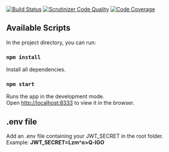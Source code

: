 [![Build Status](https://travis-ci.org/heidipatja/js-backend.svg?branch=master)](https://travis-ci.org/heidipatja/js-backend)
[![Scrutinizer Code Quality](https://scrutinizer-ci.com/g/heidipatja/js-backend/badges/quality-score.png?b=master)](https://scrutinizer-ci.com/g/heidipatja/js-backend/?branch=master)
[![Code Coverage](https://scrutinizer-ci.com/g/heidipatja/js-backend/badges/coverage.png?b=master)](https://scrutinizer-ci.com/g/heidipatja/js-backend/?branch=master)

## Available Scripts

In the project directory, you can run:

### `npm install`

Install all dependencies.

### `npm start`

Runs the app in the development mode.<br />
Open [http://localhost:8333](http://localhost:8333) to view it in the browser.

## .env file

Add an .env file containing your JWT_SECRET in the root folder.<br />
Example: **JWT_SECRET=Lzm^o>Q-lGO**
